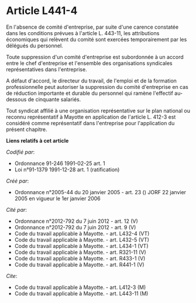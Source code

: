 # Article L441-4

En l'absence de comité d'entreprise, par suite d'une carence constatée dans les conditions prévues à l'article L. 443-11, les
attributions économiques qui relèvent du comité sont exercées temporairement par les délégués du personnel.

Toute suppression d'un comité d'entreprise est subordonnée à un accord entre le chef d'entreprise et l'ensemble des
organisations syndicales représentatives dans l'entreprise.

A défaut d'accord, le directeur du travail, de l'emploi et de la formation professionnelle peut autoriser la suppression du
comité d'entreprise en cas de réduction importante et durable du personnel qui ramène l'effectif au-dessous de cinquante
salariés.

Tout syndicat affilié à une organisation représentative sur le plan national ou reconnu représentatif à Mayotte en
application de l'article L. 412-3 est considéré comme représentatif dans l'entreprise pour l'application du présent chapitre.

**Liens relatifs à cet article**

_Codifié par_:

  - Ordonnance 91-246 1991-02-25 art. 1
  - Loi n°91-1379 1991-12-28 art. 1 (ratification)

_Créé par_:

  - Ordonnance n°2005-44 du 20 janvier 2005 - art. 23 () JORF 22 janvier 2005 en vigueur le 1er janvier 2006

_Cité par_:

  - Ordonnance n°2012-792 du 7 juin 2012 - art. 12 (V)
  - Ordonnance n°2012-792 du 7 juin 2012 - art. 9 (V)
  - Code du travail applicable à Mayotte. - art. L432-4 (VT)
  - Code du travail applicable à Mayotte. - art. L432-5 (VT)
  - Code du travail applicable à Mayotte. - art. L434-1 (VT)
  - Code du travail applicable à Mayotte. - art. R321-11 (V)
  - Code du travail applicable à Mayotte. - art. R433-1 (V)
  - Code du travail applicable à Mayotte. - art. R441-1 (V)

_Cite_:

  - Code du travail applicable à Mayotte. - art. L412-3 (M)
  - Code du travail applicable à Mayotte. - art. L443-11 (M)
